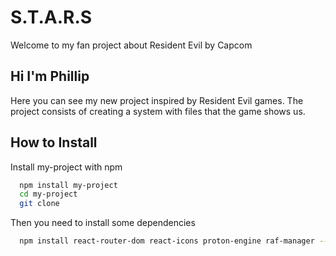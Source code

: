 # S.T.A.R.S

Welcome to my fan project about Resident Evil by Capcom


##  Hi I'm Phillip
Here you can see my new project inspired by Resident Evil games.
The project consists of creating a system with files that the game shows us.

## How to Install

Install my-project with npm

```bash
  npm install my-project
  cd my-project
  git clone 
```
Then you need to install some dependencies

```bash
  npm install react-router-dom react-icons proton-engine raf-manager --save 
```